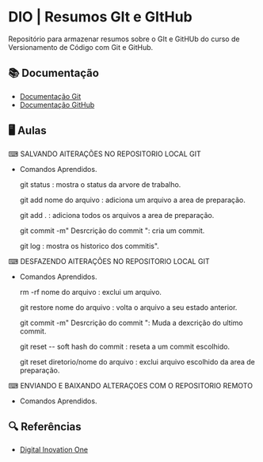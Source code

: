 # DIO | Resumos GIt e GItHub

Repositório para armazenar resumos sobre o GIt e GitHUb do curso de Versionamento de Código com Git e GitHub.

## 📚 Documentação

- [Documentação Git](https://git-scm.com/doc)
- [Documentação GitHub](https://docs.github.com)

##  🖥 Aulas

⌨ SALVANDO AlTERAÇÕES NO REPOSITORIO LOCAL GIT
    
- Comandos Aprendidos.
    
    git status : mostra o status da arvore de trabalho.

    git add nome do arquivo : adiciona um arquivo a area de preparação.

    git add . : adiciona todos os arquivos a area de preparação.
    
    git commit -m" Desrcrição do commit ": cria um commit.

    git log : mostra os historico dos commitis".

⌨ DESFAZENDO AlTERAÇÕES NO REPOSITORIO LOCAL GIT

- Comandos Aprendidos.

    rm -rf nome do arquivo : exclui um arquivo.

    git restore nome do arquivo : volta o arquivo a seu estado anterior.

    git commit -m" Desrcrição do commit ": Muda a dexcrição do ultimo commit.

    git reset -- soft hash do commit : reseta a um commit escolhido.

    git reset diretorio/nome do arquivo : exclui arquivo escolhido da area de preparação.

⌨ ENVIANDO E BAIXANDO ALTERAÇOES COM O REPOSITORIO REMOTO

- Comandos Aprendidos.


## 🔍 Referências

- [Digital Inovation One]()
   
